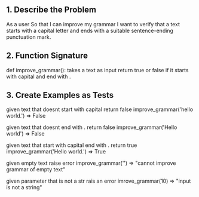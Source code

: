 ## 1. Describe the Problem

As a user
So that I can improve my grammar
I want to verify that a text starts with a capital letter and ends with a suitable sentence-ending punctuation mark.

## 2. Function Signature

def improve_grammar():
    takes a text as input 
    return true or false
        if it starts with capital and end with .

## 3. Create Examples as Tests

given text that doesnt start with capital return false
improve_grammar('hello world.') => False

given text that doesnt end with . return false
improve_grammar('Hello world') => False

given text that start with capital end with . return true
improve_grammar('Hello world.') => True

given empty text raise error 
improve_grammar('') => "cannot improve grammar of empty text"

given parameter that is not a str rais an error
imrove_grammar(10) => "input is not a string"